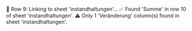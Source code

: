 🔗 Row 9: Linking to sheet 'instandhaltungen'...
✅ Found 'Summe' in row 10 of sheet 'instandhaltungen'.
⚠️ Only 1 'Veränderung' column(s) found in sheet 'instandhaltungen'.

